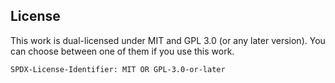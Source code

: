 ## License

This work is dual-licensed under MIT and GPL 3.0 (or any later version).
You can choose between one of them if you use this work.

`SPDX-License-Identifier: MIT OR GPL-3.0-or-later`
